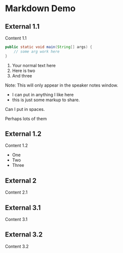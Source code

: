 # Markdown Demo



## External 1.1

Content 1.1

```java
public static void main(String[] args) {
	// some arg work here
}
```

1. Your normal text here
2. Here is two
3. And three

Note: 
This will only appear in the speaker notes window.
* I can put in anything I like here
* this is just some markup to share.

Can I put in spaces.

Perhaps lots of them



## External 1.2

Content 1.2

* One
* Two
* Three


## External 2

Content 2.1



## External 3.1

Content 3.1


## External 3.2

Content 3.2
